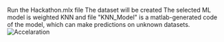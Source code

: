 Run the Hackathon.mlx file
The dataset will be created
The selected ML model is weighted KNN and file "KNN_Model" is a matlab-generated code of the model, which can make predictions on unknown datasets.
![Accelaration](https://github.com/user-attachments/assets/430fb49e-45eb-4310-892b-28fc5c4c456f)
